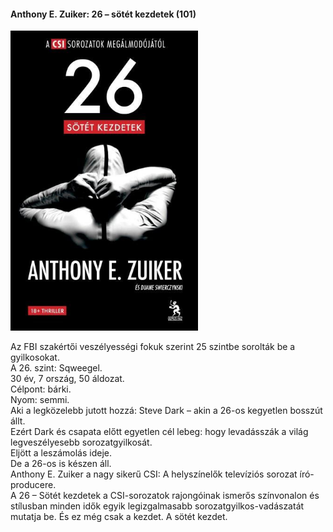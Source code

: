 #### <a name="id_666">Anthony E. Zuiker: 26 – sötét kezdetek (101)</a>
<img src="https://github.com/BercziSandor/calibre_lib/raw/main/Anthony%20E.%20Zuiker/26%20-%20sotet%20kezdetek%20%28666%29/cover.jpg" alt="cover" width="300"/>

<p class="description">Az FBI szakértői veszélyességi fokuk szerint 25 szintbe sorolták be a gyilkosokat.<br>A 26. szint: Sqweegel.<br>30 év, 7 ország, 50 áldozat.<br>Célpont: bárki.<br>Nyom: semmi.<br>Aki a legközelebb jutott hozzá: Steve Dark – akin a 26-os kegyetlen bosszút állt.<br>Ezért Dark és csapata előtt egyetlen cél lebeg: hogy levadásszák a világ legveszélyesebb sorozatgyilkosát.<br>Eljött a leszámolás ideje.<br>De a 26-os is készen áll.<br>Anthony E. Zuiker a nagy sikerű CSI: A helyszínelők televíziós sorozat író-producere.<br>A 26 – Sötét kezdetek a CSI-sorozatok rajongóinak ismerős színvonalon és stílusban minden idők egyik legizgalmasabb sorozatgyilkos-vadászatát mutatja be. És ez még csak a kezdet. A sötét kezdet.</p>

